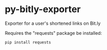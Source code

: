 py-bitly-exporter
=================

Exporter for a user's shortened links on Bit.ly

Requires the "requests" package be installed:

    pip install requests

